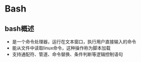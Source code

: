 # Bash

## bash概述
- 是一个命令处理器，运行在文本窗口，执行用户直接输入的命令
- 能从文件中读取linux命令，这种操作称为脚本加载
- 支持通配符、管道、命令替换、条件判断等逻辑控制语句